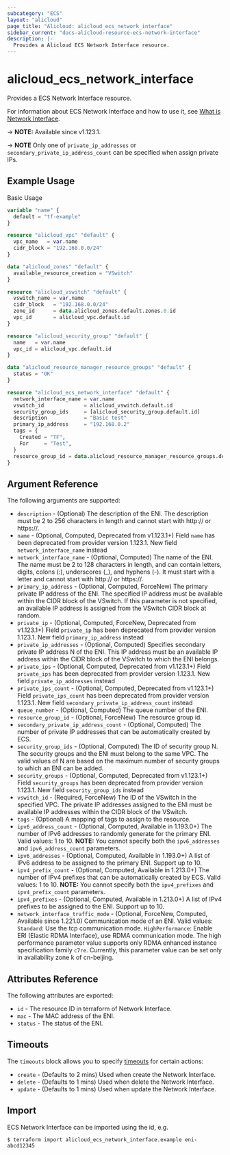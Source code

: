 ```yaml
---
subcategory: "ECS"
layout: "alicloud"
page_title: "Alicloud: alicloud_ecs_network_interface"
sidebar_current: "docs-alicloud-resource-ecs-network-interface"
description: |-
  Provides a Alicloud ECS Network Interface resource.
---
```


# alicloud\_ecs\_network\_interface

Provides a ECS Network Interface resource.

For information about ECS Network Interface and how to use it, see [What is Network Interface](https://www.alibabacloud.com/help/en/doc-detail/58504.htm).

-> **NOTE:** Available since v1.123.1.

-> **NOTE** Only one of `private_ip_addresses` or `secondary_private_ip_address_count` can be specified when assign private IPs. 

## Example Usage

Basic Usage

```terraform
variable "name" {
  default = "tf-example"
}

resource "alicloud_vpc" "default" {
  vpc_name   = var.name
  cidr_block = "192.168.0.0/24"
}

data "alicloud_zones" "default" {
  available_resource_creation = "VSwitch"
}

resource "alicloud_vswitch" "default" {
  vswitch_name = var.name
  cidr_block   = "192.168.0.0/24"
  zone_id      = data.alicloud_zones.default.zones.0.id
  vpc_id       = alicloud_vpc.default.id
}

resource "alicloud_security_group" "default" {
  name   = var.name
  vpc_id = alicloud_vpc.default.id
}

data "alicloud_resource_manager_resource_groups" "default" {
  status = "OK"
}

resource "alicloud_ecs_network_interface" "default" {
  network_interface_name = var.name
  vswitch_id             = alicloud_vswitch.default.id
  security_group_ids     = [alicloud_security_group.default.id]
  description            = "Basic test"
  primary_ip_address     = "192.168.0.2"
  tags = {
    Created = "TF",
    For     = "Test",
  }
  resource_group_id = data.alicloud_resource_manager_resource_groups.default.ids.0
}

```

## Argument Reference

The following arguments are supported:

* `description` - (Optional) The description of the ENI. The description must be 2 to 256 characters in length and cannot start with http:// or https://.
* `name` - (Optional, Computed, Deprecated from v1.123.1+) Field `name` has been deprecated from provider version 1.123.1. New field `network_interface_name` instead
* `network_interface_name` - (Optional, Computed) The name of the ENI. The name must be 2 to 128 characters in length, and can contain letters, digits, colons (:), underscores (_), and hyphens (-). It must start with a letter and cannot start with http:// or https://.
* `primary_ip_address` - (Optional, Computed, ForceNew) The primary private IP address of the ENI. The specified IP address must be available within the CIDR block of the VSwitch. If this parameter is not specified, an available IP address is assigned from the VSwitch CIDR block at random.
* `private_ip` - (Optional, Computed, ForceNew, Deprecated from v1.123.1+) Field `private_ip` has been deprecated from provider version 1.123.1. New field `primary_ip_address` instead
* `private_ip_addresses` - (Optional, Computed) Specifies secondary private IP address N of the ENI. This IP address must be an available IP address within the CIDR block of the VSwitch to which the ENI belongs.
* `private_ips` - (Optional, Computed, Deprecated from v1.123.1+) Field `private_ips` has been deprecated from provider version 1.123.1. New field `private_ip_addresses` instead
* `private_ips_count` - (Optional, Computed, Deprecated from v1.123.1+) Field `private_ips_count` has been deprecated from provider version 1.123.1. New field `secondary_private_ip_address_count` instead
* `queue_number` - (Optional, Computed) The queue number of the ENI.
* `resource_group_id` - (Optional, ForceNew) The resource group id.
* `secondary_private_ip_address_count` - (Optional, Computed) The number of private IP addresses that can be automatically created by ECS.
* `security_group_ids` - (Optional, Computed) The ID of security group N. The security groups and the ENI must belong to the same VPC. The valid values of N are based on the maximum number of security groups to which an ENI can be added.
* `security_groups` - (Optional, Computed, Deprecated from v1.123.1+) Field `security_groups` has been deprecated from provider version 1.123.1. New field `security_group_ids` instead
* `vswitch_id` - (Required, ForceNew) The ID of the VSwitch in the specified VPC. The private IP addresses assigned to the ENI must be available IP addresses within the CIDR block of the VSwitch.
* `tags` - (Optional) A mapping of tags to assign to the resource.
* `ipv6_address_count` - (Optional, Computed, Available in 1.193.0+) The number of IPv6 addresses to randomly generate for the primary ENI. Valid values: 1 to 10. **NOTE:** You cannot specify both the `ipv6_addresses` and `ipv6_address_count` parameters.
* `ipv6_addresses` - (Optional, Computed, Available in 1.193.0+) A list of IPv6 address to be assigned to the primary ENI. Support up to 10.
* `ipv4_prefix_count` - (Optional, Computed, Available in 1.213.0+) The number of IPv4 prefixes that can be automatically created by ECS. Valid values: 1 to 10. **NOTE:** You cannot specify both the `ipv4_prefixes` and `ipv4_prefix_count` parameters.
* `ipv4_prefixes` - (Optional, Computed, Available in 1.213.0+) A list of IPv4 prefixes to be assigned to the ENI. Support up to 10.
* `network_interface_traffic_mode` - (Optional, ForceNew, Computed, Available since 1.221.0) Communication mode of an ENI. Valid values: `Standard`: Use the tcp communication mode. `HighPerformance`: Enable ERI (Elastic RDMA Interface), use RDMA communication mode. The high performance parameter value supports only RDMA enhanced instance specification family `c7re`. Currently, this parameter value can be set only in availability zone k of cn-beijing.

## Attributes Reference

The following attributes are exported:

* `id` - The resource ID in terraform of Network Interface.
* `mac` - The MAC address of the ENI.
* `status` - The status of the ENI.

## Timeouts

The `timeouts` block allows you to specify [timeouts](https://www.terraform.io/docs/configuration-0-11/resources.html#timeouts) for certain actions:

* `create` - (Defaults to 2 mins) Used when create the Network Interface.
* `delete` - (Defaults to 1 mins) Used when delete the Network Interface.
* `update` - (Defaults to 1 mins) Used when update the Network Interface.

## Import

ECS Network Interface can be imported using the id, e.g.

```shell
$ terraform import alicloud_ecs_network_interface.example eni-abcd12345
```
